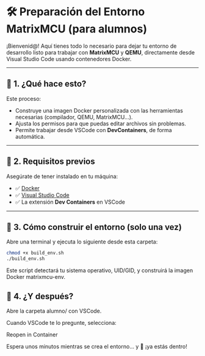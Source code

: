 # 🛠️ Preparación del Entorno MatrixMCU (para alumnos)

¡Bienvenid@! Aquí tienes todo lo necesario para dejar tu entorno de desarrollo listo para trabajar con **MatrixMCU** y **QEMU**, directamente desde Visual Studio Code usando contenedores Docker.

---

## 🚀 1. ¿Qué hace esto?

Este proceso:

- Construye una imagen Docker personalizada con las herramientas necesarias (compilador, QEMU, MatrixMCU...).
- Ajusta los permisos para que puedas editar archivos sin problemas.
- Permite trabajar desde VSCode con **DevContainers**, de forma automática.

---

## 🧪 2. Requisitos previos

Asegúrate de tener instalado en tu máquina:

- ✅ [Docker](https://docs.docker.com/get-docker/)
- ✅ [Visual Studio Code](https://code.visualstudio.com/)
- ✅ La extensión **Dev Containers** en VSCode

---

## 🧰 3. Cómo construir el entorno (solo una vez)

Abre una terminal y ejecuta lo siguiente desde esta carpeta:

```bash
chmod +x build_env.sh
./build_env.sh
```

Este script detectará tu sistema operativo, UID/GID, y construirá la imagen Docker matrixmcu-env.

## 🧠 4. ¿Y después?
Abre la carpeta alumno/ con VSCode.

Cuando VSCode te lo pregunte, selecciona:

Reopen in Container

Espera unos minutos mientras se crea el entorno... y 🎉 ¡ya estás dentro!